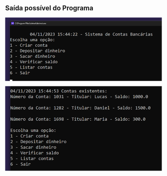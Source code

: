 ## Saída possível do Programa

<p align="center">
  <a href="#">
    <img src="logo\code_01.png" width="800" alt="Saída do Programa">
  </a>
</p>

<p align="center">
  <a href="#">
    <img src="logo\code_02.png" width="800" alt="Saída do Programa">
  </a>
</p>